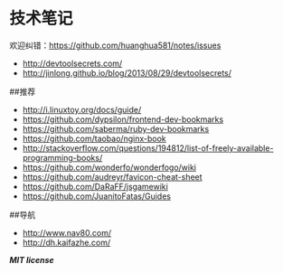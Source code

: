 # 技术笔记

欢迎纠错：https://github.com/huanghua581/notes/issues


* http://devtoolsecrets.com/
* http://jinlong.github.io/blog/2013/08/29/devtoolsecrets/

##推荐
* http://i.linuxtoy.org/docs/guide/
* https://github.com/dypsilon/frontend-dev-bookmarks
* https://github.com/saberma/ruby-dev-bookmarks
* https://github.com/taobao/nginx-book
* http://stackoverflow.com/questions/194812/list-of-freely-available-programming-books/
* https://github.com/wonderfo/wonderfogo/wiki
* https://github.com/audreyr/favicon-cheat-sheet
* https://github.com/DaRaFF/jsgamewiki
* https://github.com/JuanitoFatas/Guides

##导航
* http://www.nav80.com/
* http://dh.kaifazhe.com/

***MIT license*** 